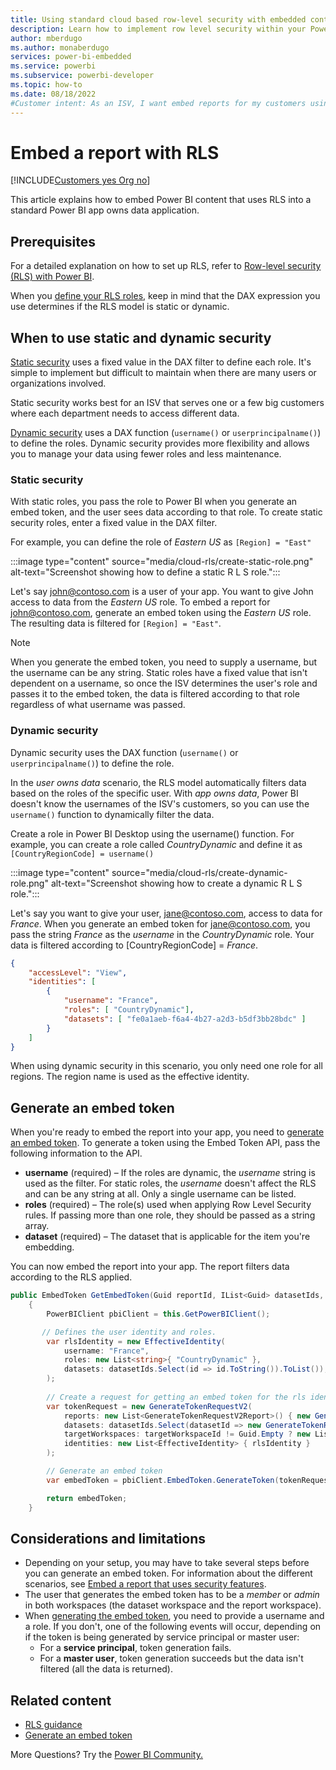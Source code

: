 ```yaml
---
title: Using standard cloud based row-level security with embedded content in Power BI embedded analytics
description: Learn how to implement row level security within your Power BI cloud application.
author: mberdugo
ms.author: monaberdugo
services: power-bi-embedded
ms.service: powerbi
ms.subservice: powerbi-developer
ms.topic: how-to
ms.date: 08/18/2022
#Customer intent: As an ISV, I want embed reports for my customers using RLS to protect sensitive data and adhere to compliance rules for data security.
---
```


# Embed a report with RLS

[!INCLUDE[Customers yes Org no](../../includes/applies-embedded-app-yes-user-no.md)]

This article explains how to embed Power BI content that uses RLS into a standard Power BI app owns data application.

## Prerequisites

For a detailed explanation on how to set up RLS, refer to [Row-level security (RLS) with Power BI](/power-bi/enterprise/service-admin-rls).

When you [define your RLS roles](/power-bi/enterprise/service-admin-rls#define-roles-and-rules-in-power-bi-desktop), keep in mind that the DAX expression you use determines if the RLS model is static or dynamic.

## When to use static and dynamic security

[Static security](#static-security) uses a fixed value in the DAX filter to define each role. It's simple to implement but difficult to maintain when there are many users or organizations involved.

Static security works best for an ISV that serves one or a few big customers where each department needs to access different data.

[Dynamic security](#dynamic-security) uses a DAX function (`username()` or `userprincipalname()`) to define the roles. Dynamic security provides more flexibility and allows you to manage your data using fewer roles and less maintenance.

### Static security

With static roles, you pass the role to Power BI when you generate an embed token, and the user sees data according to that role.
To create static security roles, enter a fixed value in the DAX filter.

For example, you can define the role of *Eastern US* as `[Region] = "East"`

:::image type="content" source="media/cloud-rls/create-static-role.png" alt-text="Screenshot showing how to define a static R L S role.":::

Let's say john@contoso.com is a user of your app. You want to give John access to data from the *Eastern US* role. To embed a report for john@contoso.com, generate an embed token using the *Eastern US* role. The resulting data is filtered for `[Region] = "East"`.

> [!NOTE]
> When you generate the embed token, you need to supply a username, but the username can be any string. Static roles have a fixed value that isn't dependent on a username, so once the ISV determines the user's role and passes it to the embed token, the data is filtered according to that role regardless of what username was passed.

### Dynamic security

Dynamic security uses the DAX function (`username()` or `userprincipalname()`) to define the role.

In the *user owns data* scenario, the RLS model automatically filters data based on the roles of the specific user.
With *app owns data*, Power BI doesn't know the usernames of the ISV's customers, so you can use the `username()` function to dynamically filter the data.

Create a role in Power BI Desktop using the username() function. For example, you can create a role called *CountryDynamic* and define it as `[CountryRegionCode] = username()`

:::image type="content" source="media/cloud-rls/create-dynamic-role.png" alt-text="Screenshot showing how to create a dynamic R L S role.":::

Let's say you want to give your user, jane@contoso.com, access to data for *France*. When you generate an embed token for jane@contoso.com, you pass the string *France* as the *username* in the *CountryDynamic* role. Your data is filtered according to [CountryRegionCode] = *France*.

```json
{
    "accessLevel": "View",
    "identities": [
        {
            "username": "France",
            "roles": [ "CountryDynamic"],
            "datasets": [ "fe0a1aeb-f6a4-4b27-a2d3-b5df3bb28bdc" ]
        }
    ]
}
```

When using dynamic security in this scenario, you only need one role for all regions. The region name is used as the effective identity.

## Generate an embed token

When you're ready to embed the report into your app, you need to [generate an embed token](generate-embed-token.md#row-level-security).
To generate a token using the Embed Token API, pass the following information to the API.

* **username** (required) – If the roles are dynamic, the *username* string is used as the filter. For static roles, the *username* doesn't affect the RLS and can be any string at all. Only a single username can be listed.
* **roles** (required) – The role(s) used when applying Row Level Security rules. If passing more than one role, they should be passed as a string array.
* **dataset** (required) – The dataset that is applicable for the item you're embedding.

You can now embed the report into your app. The report filters data according to the RLS applied.

```csharp
public EmbedToken GetEmbedToken(Guid reportId, IList<Guid> datasetIds, [Optional] Guid targetWorkspaceId)
    {
        PowerBIClient pbiClient = this.GetPowerBIClient();

       // Defines the user identity and roles.
        var rlsIdentity = new EffectiveIdentity(
            username: "France",
            roles: new List<string>{ "CountryDynamic" },
            datasets: datasetIds.Select(id => id.ToString()).ToList());
        );
       
        // Create a request for getting an embed token for the rls identity defined above
        var tokenRequest = new GenerateTokenRequestV2(
            reports: new List<GenerateTokenRequestV2Report>() { new GenerateTokenRequestV2Report(reportId) },
            datasets: datasetIds.Select(datasetId => new GenerateTokenRequestV2Dataset(datasetId.ToString())).ToList(),
            targetWorkspaces: targetWorkspaceId != Guid.Empty ? new List<GenerateTokenRequestV2TargetWorkspace>() { new GenerateTokenRequestV2TargetWorkspace(targetWorkspaceId) } : null,
            identities: new List<EffectiveIdentity> { rlsIdentity }
        );

        // Generate an embed token
        var embedToken = pbiClient.EmbedToken.GenerateToken(tokenRequest);

        return embedToken;
    }
```

## Considerations and limitations

* Depending on your setup, you may have to take several steps before you can generate an embed token. For information about the different scenarios, see [Embed a report that uses security features](./embedded-row-level-security.md#embed-a-report-that-uses-security-features).
* The user that generates the embed token has to be a *member* or *admin* in both workspaces (the dataset workspace and the report workspace).
* When [generating the embed token](generate-embed-token.md), you need to provide a username and a role. If you don't, one of the following events will occur, depending on if the token is being generated by service principal or master user:
  * For a **service principal**, token generation fails.
  * For a **master user**, token generation succeeds but the data isn't filtered (all the data is returned).

## Related content

* [RLS guidance](../../guidance/rls-guidance.md)
* [Generate an embed token](generate-embed-token.md)

More Questions? Try the [Power BI Community.](https://community.powerbi.com/)
